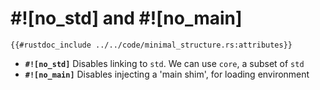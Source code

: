 # #![no_std] and #![no_main]

```rust,noplaypen
{{#rustdoc_include ../../code/minimal_structure.rs:attributes}}
```

- **`#![no_std]`** Disables linking to `std`. We can use `core`, a subset of `std`
- **`#![no_main]`** Disables injecting a 'main shim', for loading environment